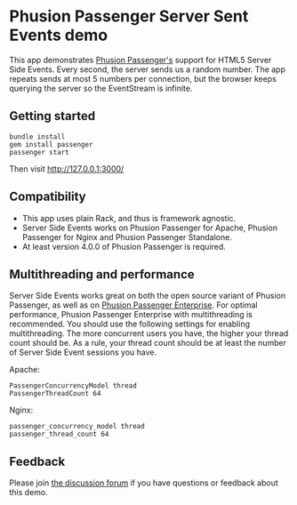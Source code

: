# Phusion Passenger Server Sent Events demo

This app demonstrates [Phusion Passenger's](https://www.phusionpassenger.com/) support for HTML5 Server Side Events. Every second, the server sends us a random number. The app repeats sends at most 5 numbers per connection, but the browser keeps querying the server so the EventStream is infinite.

## Getting started

    bundle install
    gem install passenger
    passenger start

Then visit http://127.0.0.1:3000/

## Compatibility

 * This app uses plain Rack, and thus is framework agnostic.
 * Server Side Events works on Phusion Passenger for Apache, Phusion Passenger for Nginx and Phusion Passenger Standalone.
 * At least version 4.0.0 of Phusion Passenger is required.

## Multithreading and performance

Server Side Events works great on both the open source variant of Phusion Passenger, as well as on [Phusion Passenger Enterprise](https://www.phusionpassenger.com/). For optimal performance, Phusion Passenger Enterprise with multithreading is recommended. You should use the following settings for enabling multithreading. The more concurrent users you have, the higher your thread count should be. As a rule, your thread count should be at least the number of Server Side Event sessions you have.

Apache:

    PassengerConcurrencyModel thread
    PassengerThreadCount 64

Nginx:

    passenger_concurrency_model thread
    passenger_thread_count 64

## Feedback

Please join [the discussion forum](http://groups.google.com/group/phusion-passenger) if you have questions or feedback about this demo.